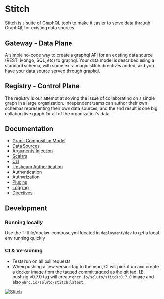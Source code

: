 # Stitch

Stitch is a suite of GraphQL tools to make it easier to serve data through GraphQL for existing data sources.

## Gateway - Data Plane

A simple no-code way to create a graphql API for an existing data source (REST, Mongo, SQL, etc) to graphql. Your data model is described using a standard schema, with some extra magic stitch directives added, and you have your data source served through graphql.

## Registry - Control Plane

The registry is our attempt at solving the issue of collaborating on a single graph in a large organization. Independent teams can author their own schemas representing their own data sources, and the end result is one big collaborative graph for all of the organization's data.

## Documentation

- [Graph Composition Model](docs/graph_composition.md)
- [Data Sources](./docs/data_sources.md)
- [Arguments Injection](./docs/arguments_injection.md)
- [Scalars](./docs/scalars.md)
- [CLI](./cli)
- [Upstream Authentication](./docs/upstream_authentication.md)
- [Authentication](./docs/authentication.md)
- [Authorization](./docs/authorization.md)
- [Plugins](./docs/plugins.md)
- [Logging](./docs/logging.md)
- [Directives](./docs/directives.md)

## Development

### Running locally

Use the Tiltfile/docker-compose.yml located in `deployment/dev` to get a local env running quickly

### CI & Versioning

- Tests run on all pull requests
- When pushing a new version tag to the repo, CI will pick it up and create a docker image from the tagged commit tagged as the git tag. I.E. pushing v0.7.0 tag will create `ghcr.io/soluto/stitch:0.7.0` image and also `ghrc.io/soluto/stitch:latest`.

[![Stitch](https://circleci.com/gh/Soluto/stitch.svg?style=svg)](https://circleci.com/gh/Soluto/stitch)
